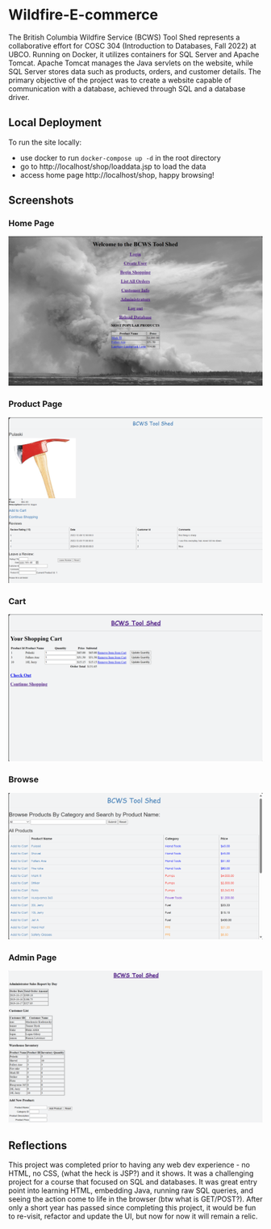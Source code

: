 # Wildfire-E-commerce

The British Columbia Wildfire Service (BCWS) Tool Shed represents a collaborative effort for COSC 304 (Introduction to Databases, Fall 2022) at UBCO. Running on Docker, it utilizes containers for SQL Server and Apache Tomcat. Apache Tomcat manages the Java servlets on the website, while SQL Server stores data such as products, orders, and customer details. The primary objective of the project was to create a website capable of communication with a database, achieved through SQL and a database driver.

## Local Deployment

To run the site locally:

- use docker to run `docker-compose up -d` in the root directory
- go to http://localhost/shop/loaddata.jsp to load the data
- access home page http://localhost/shop, happy browsing!

## Screenshots

### Home Page

![Alt text](src/img/homepage.png)

### Product Page

![Alt text](src/img/productpage.png)

### Cart

![Alt text](src/img/cart.png)

### Browse

![Alt text](src/img/browsepage.png)

### Admin Page

![Alt text](src/img/adminpage.png)

## Reflections

This project was completed prior to having any web dev experience - no HTML, no CSS, (what the heck is JSP?) and it shows. It was a challenging project for a course that focused on SQL and databases. It was great entry point into learning HTML, embedding Java, running raw SQL queries, and seeing the action come to life in the browser (btw what is GET/POST?). After only a short year has passed since completing this project, it would be fun to re-visit, refactor and update the UI, but now for now it will remain a relic.

